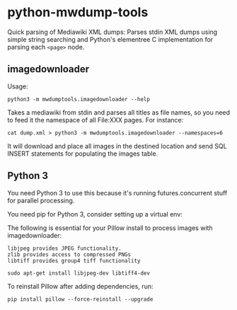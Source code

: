 python-mwdump-tools
===================

Quick parsing of Mediawiki XML dumps: Parses stdin XML dumps using simple
string searching and Python's elementree C implementation for parsing each
`<page>` node.


## imagedownloader

Usage:

    python3 -m mwdumptools.imagedownloader --help

Takes a mediawiki from stdin and parses all titles as file names, so you
need to feed it the namespace of all File:XXX pages. For instance:

    cat dump.xml > python3 -m mwdumptools.imagedownloader --namespaces=6

It will download and place all images in the destined location and send SQL
INSERT statements for populating the images table.

## Python 3

You need Python 3 to use this because it's running futures.concurrent stuff for
parallel processing.

You need pip for Python 3, consider setting up a virtual env:

The following is essential for your Pillow install to process images 
with imagedownloader:

    libjpeg provides JPEG functionality.
    zlib provides access to compressed PNGs
    libtiff provides group4 tiff functionality

    sudo apt-get install libjpeg-dev libtiff4-dev

To reinstall Pillow after adding dependencies, run:

    pip install pillow --force-reinstall --upgrade
